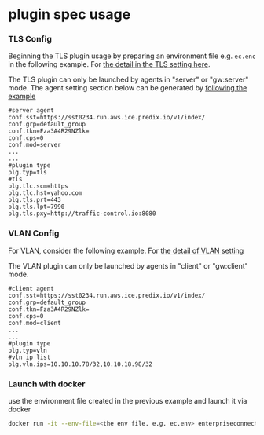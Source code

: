# plugin spec usage
### TLS Config
Beginning the TLS plugin usage by preparing an environment file e.g. ```ec.enc``` in the following example. For [the detail in the TLS setting here](https://github.com/EC-Release/sdk/tree/v1/plugins/tls#tls-plugin). 

The TLS plugin can only be launched by agents in "server" or "gw:server" mode. The agent setting section below can be generated by [following the example](https://github.com/EC-Release/oci/blob/v1.1beta_helm_pkg/k8s/README.md#agentchart-configuration-conversion)
```env
#server agent
conf.sst=https://sst0234.run.aws.ice.predix.io/v1/index/                                                                
conf.grp=default_group                                                                                                                             
conf.tkn=Fza3A4R29NZlk=                                             
conf.cps=0
conf.mod=server
...
...
#plugin type
plg.typ=tls
#tls                                                                                                                                                          
plg.tlc.scm=https                                                                                                                                             
plg.tlc.hst=yahoo.com                                                                                                                                         
plg.tls.prt=443                                                                                                                                               
plg.tls.lpt=7990
plg.tls.pxy=http://traffic-control.io:8080
```
### VLAN Config
For VLAN, consider the following example. For [the detail of VLAN setting](https://github.com/EC-Release/sdk/tree/v1/plugins/vln#vlan-plugin)

The VLAN plugin can only be launched by agents in "client" or "gw:client" mode.
```env
#client agent
conf.sst=https://sst0234.run.aws.ice.predix.io/v1/index/                                                                
conf.grp=default_group                                                                                                                             
conf.tkn=Fza3A4R29NZlk=                                             
conf.cps=0
conf.mod=client
...
...
#plugin type
plg.typ=vln
#vln ip list                                                                                                                                     
plg.vln.ips=10.10.10.78/32,10.10.18.98/32
```
### Launch with docker
use the environment file created in the previous example and launch it via docker
```bash
docker run -it --env-file=<the env file. e.g. ec.env> enterpriseconnect/plugins:v1
```
